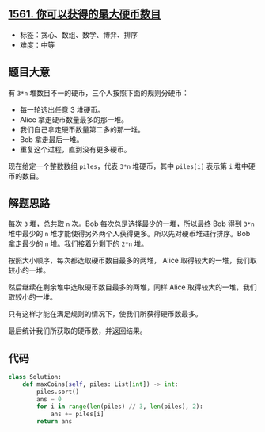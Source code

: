 ## [1561. 你可以获得的最大硬币数目](https://leetcode-cn.com/problems/maximum-number-of-coins-you-can-get)

- 标签：贪心、数组、数学、博弈、排序
- 难度：中等

## 题目大意

有 `3*n` 堆数目不一的硬币，三个人按照下面的规则分硬币：

- 每一轮选出任意 3 堆硬币。
- Alice 拿走硬币数量最多的那一堆。
- 我们自己拿走硬币数量第二多的那一堆。
- Bob 拿走最后一堆。
- 重复这个过程，直到没有更多硬币。

现在给定一个整数数组 `piles`，代表 `3*n` 堆硬币，其中 `piles[i]` 表示第 `i` 堆中硬币的数目。

## 解题思路

每次 `3` 堆，总共取 `n` 次。Bob 每次总是选择最少的一堆，所以最终 Bob 得到 `3*n` 堆中最少的 `n` 堆才能使得另外两个人获得更多。所以先对硬币堆进行排序。Bob 拿走最少的 `n` 堆。我们接着分剩下的 `2*n` 堆。

按照大小顺序，每次都选取硬币数目最多的两堆， Alice 取得较大的一堆，我们取较小的一堆。

然后继续在剩余堆中选取硬币数目最多的两堆，同样 Alice 取得较大的一堆，我们取较小的一堆。

只有这样才能在满足规则的情况下，使我们所获得硬币数最多。

最后统计我们所获取的硬币数，并返回结果。

## 代码

```Python
class Solution:
    def maxCoins(self, piles: List[int]) -> int:
        piles.sort()
        ans = 0
        for i in range(len(piles) // 3, len(piles), 2):
            ans += piles[i]
        return ans
```

